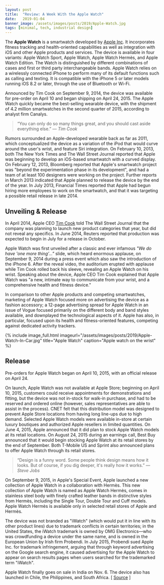 ```yaml
---
layout: post
title:  "Review: A Week With the Apple Watch"
date:   2019-01-04
banner_image: /assets/images/posts/2019/Apple-Watch.jpg
tags: [minimal, tech, industrial design]
---
```

The **Apple Watch** is a smartwatch developed by [Apple Inc](http://www.apple.com/). It incorporates fitness tracking and health-oriented capabilities as well as integration with iOS and other Apple products and services. The device is available in four variants: Apple Watch Sport, Apple Watch, Apple Watch Hermès, and Apple Watch Edition. The Watch is distinguished by different combinations of cases and first or third party interchangeable bands. Apple Watch relies on a wirelessly connected iPhone to perform many of its default functions such as calling and texting. It is compatible with the iPhone 5 or later models running iOS 8.2 or later, through the use of Bluetooth or Wi-Fi. 

<!--more-->

Announced by Tim Cook on September 9, 2014, the device was available for pre-order on April 10 and began shipping on April 24, 2015. The Apple Watch quickly became the best-selling wearable device, with the shipment of 4.2 million smartwatches in the second quarter of 2015, according to analyst firm Canalys.

>“You can only do so many things great, and you should cast aside everything else.”
><cite>― Tim Cook</cite>

Rumors surrounded an Apple-developed wearable back as far as 2011, which conceptualized the device as a variation of the iPod that would curve around the user's wrist, and feature Siri integration. On February 10, 2013, both The New York Times and The Wall Street Journal reported that Apple was beginning to develop an iOS-based smartwatch with a curved display. On February 12, 2013, Bloomberg reported that Apple's smartwatch project was "beyond the experimentation phase in its development", and had a team of at least 100 designers were working on the project. Further reports in March 2013 indicated that Apple planned to release the device by the end of the year. In July 2013, Financial Times reported that Apple had begun hiring more employees to work on the smartwatch, and that it was targeting a possible retail release in late 2014.

## Unveiling & Release

In April 2014, Apple CEO [Tim Cook](https://en.wikipedia.org/wiki/Tim_Cook) told The Wall Street Journal that the company was planning to launch new product categories that year, but did not reveal any specifics. In June 2014, Reuters reported that production was expected to begin in July for a release in October.

Apple Watch was first unveiled after a classic and ever infamous *"We do have 'one more thing'..."* slide, which heard enormous applause, on September 9, 2014 during a press event which also saw the introduction of the iPhone 6. After the reveal video, the auditorium erupted with applause while Tim Cook rolled back his sleeve, revealing an Apple Watch on his wrist. Speaking about the device, Apple CEO Tim Cook explained that Apple Watch was "a new, intimate way to communicate from your wrist, and a comprehensive health and fitness device."

In comparison to other Apple products and competing smartwatches, marketing of Apple Watch focused more on advertising the device as a fashion accessory; a 12-page advertising spread for Apple Watch in an issue of Vogue focused primarily on the different body and band styles available, and downplayed the technological aspects of it. Apple has also, in particular, focused upon its health and fitness-oriented features, competing against dedicated activity trackers.

{% include image_full.html imageurl="/assets/images/posts/2019/Apple-Watch-In-Car.jpg" title="Apple Watch" caption="Apple watch on the wrist" %}

## Release

Pre-orders for Apple Watch began on April 10, 2015, with an official release on April 24.

On launch, Apple Watch was not available at Apple Store; beginning on April 10, 2015, customers could receive appointments for demonstrations and fitting, but the device was not in-stock for walk-in purchase, and had to be reserved and ordered online (however, sales representatives are able to assist in the process). CNET felt that this distribution model was designed to prevent Apple Store locations from having long line-ups due to high demand. Selected Apple Watch models were available in-store at certain luxury boutiques and authorized Apple resellers in limited quantities. On June 4, 2015, Apple announced that it did plan to stock Apple Watch models at its retail locations. On August 24, 2015 during an earnings call, Best Buy announced that it would begin stocking Apple Watch at its retail stores by the end of September. Both T-Mobile US and Sprint also announced plans to offer Apple Watch through its retail stores.

>“Design is a funny word. Some people think design means how it looks. But of course, if you dig deeper, it's really how it works.” <cite>― Steve Jobs</cite>

On September 9, 2015, in Apple's Special Event, Apple launched a new collection of Apple Watch in a collaboration with Hermès. This new collection of Apple Watch is named as Apple Watch Hermès, comes in stainless steel body with finely crafted leather bands in distinctive styles from Hermès, including the Single Tour, Double Tour and Cuff models. Apple Watch Hermès is available only in selected retail stores of Apple and Hermès.

The device was not branded as "iWatch" (which would put it in line with its other product lines) due to trademark conflicts in certain territories; in the United States, the iWatch trademark is owned by OMG Electronics—who was crowdfunding a device under the same name, and is owned in the European Union by Irish firm Probendi. In July 2015, Probendi sued Apple Inc. for trademark infringement, arguing that through keyword advertising on the Google search engine, it caused advertising for the Apple Watch to appear on search results pages when users searched for the trademarked term "iWatch".

Apple Watch finally goes on sale in India on Nov. 6. The device also has launched in Chile, the Philippines, and South Africa.  [ [Source](https://en.wikipedia.org/wiki/Apple_Watch) ]
